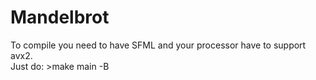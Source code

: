 # Mandelbrot

To compile you need to have SFML and your processor have to support avx2.  
Just do: >make main -B  

